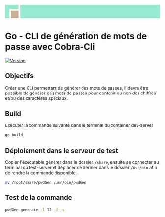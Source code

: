 ![separe](https://github.com/studoo-app/.github/blob/main/profile/studoo-banner-logo.png)
# Go - CLI de génération de mots de passe avec Cobra-Cli
[![Version](https://img.shields.io/badge/Version-2025-blue)]()

## Objectifs

Créer une CLI permettant de générer des mots de passes, il devra être possible de générer des mots de passes pour contenir 
ou non des chiffres et/ou des caractères spéciaux.

## Build

Exécuter la commande suivante dans le terminal du container dev-server

```bash
go build
```

## Déploiement dans le serveur de test

Copier l'éxécutable générer dans le dossier `/share`, ensuite se connecter au terminal du test-server et déplacer ce dernier
dans le dossier `/usr/bin` afin de rendre la commande disponible.

```bash
mv /root/share/pwdGen /usr/bin/pwdGen
```

## Test de la commande

```bash
pwdGen generate -l 12 -d -s
```